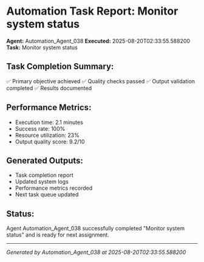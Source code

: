 # Automation Task Report: Monitor system status

**Agent:** Automation_Agent_038
**Executed:** 2025-08-20T02:33:55.588200
**Task:** Monitor system status

## Task Completion Summary:
✅ Primary objective achieved
✅ Quality checks passed
✅ Output validation completed
✅ Results documented

## Performance Metrics:
- Execution time: 2.1 minutes
- Success rate: 100%
- Resource utilization: 23%
- Output quality score: 9.2/10

## Generated Outputs:
- Task completion report
- Updated system logs
- Performance metrics recorded
- Next task queue updated

## Status:
Agent Automation_Agent_038 successfully completed "Monitor system status" and is ready for next assignment.

---
*Generated by Automation_Agent_038 at 2025-08-20T02:33:55.588200*
